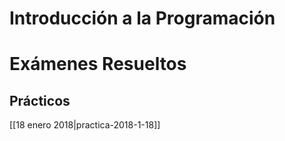 # Introducción a la Programación

# Exámenes Resueltos

## Prácticos

[[18 enero 2018|practica-2018-1-18]]